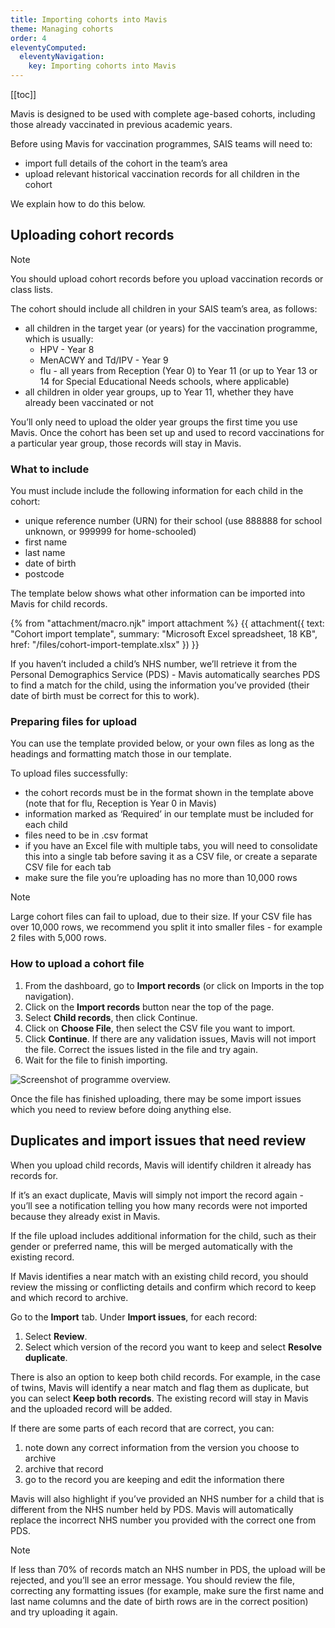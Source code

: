 ```yaml
---
title: Importing cohorts into Mavis
theme: Managing cohorts
order: 4
eleventyComputed:
  eleventyNavigation:
    key: Importing cohorts into Mavis
---
```


[[toc]]

Mavis is designed to be used with complete age-based cohorts, including those already vaccinated in previous academic years.

Before using Mavis for vaccination programmes, SAIS teams will need to:

- import full details of the cohort in the team’s area
- upload relevant historical vaccination records for all children in the cohort

We explain how to do this below.

## Uploading cohort records

> [!NOTE]
> You should upload cohort records before you upload vaccination records or class lists.

The cohort should include all children in your SAIS team’s area, as follows:

- all children in the target year (or years) for the vaccination programme, which is usually:
  - HPV - Year 8
  - MenACWY and Td/IPV - Year 9
  - flu - all years from Reception (Year 0) to Year 11 (or up to Year 13 or 14 for Special Educational Needs schools, where applicable)
- all children in older year groups, up to Year 11, whether they have already been vaccinated or not

You’ll only need to upload the older year groups the first time you use Mavis. Once the cohort has been set up and used to record vaccinations for a particular year group, those records will stay in Mavis.

### What to include

You must include include the following information for each child in the cohort:

- unique reference number (URN) for their school (use 888888 for school unknown, or 999999 for home-schooled)
- first name
- last name
- date of birth
- postcode

The template below shows what other information can be imported into Mavis for child records.

{% from "attachment/macro.njk" import attachment %}
{{ attachment({
  text: "Cohort import template",
  summary: "Microsoft Excel spreadsheet, 18 KB",
  href: "/files/cohort-import-template.xlsx"
}) }}

If you haven’t included a child’s NHS number, we’ll retrieve it from the Personal Demographics Service (PDS) - Mavis automatically searches PDS to find a match for the child, using the information you’ve provided (their date of birth must be correct for this to work).

### Preparing files for upload

You can use the template provided below, or your own files as long as the headings and formatting match those in our template.

To upload files successfully:

- the cohort records must be in the format shown in the template above (note that for flu, Reception is Year 0 in Mavis)
- information marked as ‘Required’ in our template must be included for each child
- files need to be in .csv format
- if you have an Excel file with multiple tabs, you will need to consolidate this into a single tab before saving it as a CSV file, or create a separate CSV file for each tab
- make sure the file you’re uploading has no more than 10,000 rows

> [!NOTE]
> Large cohort files can fail to upload, due to their size. If your CSV file has over 10,000 rows, we recommend you split it into smaller files - for example 2 files with 5,000 rows.

### How to upload a cohort file

1. From the dashboard, go to **Import records** (or click on Imports in the top navigation).
2. Click on the **Import records** button near the top of the page.
3. Select **Child records**, then click Continue.
4. Click on **Choose File**, then select the CSV file you want to import.
5. Click **Continue**. If there are any validation issues, Mavis will not import the file. Correct the issues listed in the file and try again.
6. Wait for the file to finish importing.

![Screenshot of programme overview.](/assets/images/programme-overview.png 'Mavis shows the number of children within each programme cohort.')

Once the file has finished uploading, there may be some import issues which you need to review before doing anything else.

## Duplicates and import issues that need review

When you upload child records, Mavis will identify children it already has records for. 

If it’s an exact duplicate, Mavis will simply not import the record again - you’ll see a notification telling you how many records were not imported because they already exist in Mavis.

If the file upload includes additional information for the child, such as their gender or preferred name, this will be merged automatically with the existing record. 

If Mavis identifies a near match with an existing child record, you should review the missing or conflicting details and confirm which record to keep and which record to archive.

Go to the **Import** tab. Under **Import issues**, for each record:

1. Select **Review**.
2. Select which version of the record you want to keep and select **Resolve duplicate**.

There is also an option to keep both child records. For example, in the case of twins, Mavis will identify a near match and flag them as duplicate, but you can select **Keep both records**. The existing record will stay in Mavis and the uploaded record will be added. 

If there are some parts of each record that are correct, you can:

1. note down any correct information from the version you choose to archive
2. archive that record
3. go to the record you are keeping and edit the information there 

Mavis will also highlight if you’ve provided an NHS number for a child that is different from the NHS number held by PDS. Mavis will automatically replace the incorrect NHS number you provided with the correct one from PDS.

> [!NOTE]
> If less than 70% of records match an NHS number in PDS, the upload will be rejected, and you’ll see an error message. You should review the file, correcting any formatting issues (for example, make sure the first name and last name columns and the date of birth rows are in the correct position) and try uploading it again.
